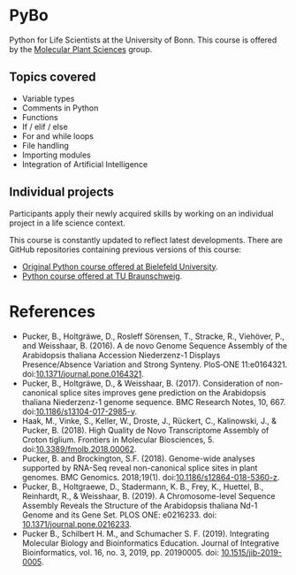 # PyBo
Python for Life Scientists at the University of Bonn. This course is offered by the [Molecular Plant Sciences](https://www.mps.uni-bonn.de) group.

## Topics covered
- Variable types
- Comments in Python
- Functions
- If / elif / else
- For and while loops
- File handling
- Importing modules
- Integration of Artificial Intelligence

## Individual projects
Participants apply their newly acquired skills by working on an individual project in a life science context.


This course is constantly updated to reflect latest developments. There are GitHub repositories containing previous versions of this course:
- [Original Python course offered at Bielefeld University](https://github.com/bpucker/APPLS).
- [Python course offered at TU Braunschweig](https://github.com/bpucker/PythonTUBS).


# References
- Pucker, B., Holtgräwe, D., Rosleff Sörensen, T., Stracke, R., Viehöver, P., and Weisshaar, B. (2016). A de novo Genome Sequence Assembly of the Arabidopsis thaliana Accession Niederzenz-1 Displays Presence/Absence Variation and Strong Synteny. PloS‑ONE 11:e0164321. doi:[10.1371/journal.pone.0164321](https://doi.org/10.1371/journal.pone.0164321).
- Pucker, B., Holtgräwe, D., & Weisshaar, B. (2017). Consideration of non-canonical splice sites improves gene prediction on the Arabidopsis thaliana Niederzenz-1 genome sequence. BMC Research Notes, 10, 667. doi:[10.1186/s13104-017-2985-y](https://doi.org/10.1186/s13104-017-2985-y).
- Haak, M., Vinke, S., Keller, W., Droste, J., Rückert, C., Kalinowski, J., & Pucker, B. (2018). High Quality de Novo Transcriptome Assembly of Croton tiglium. Frontiers in Molecular Biosciences, 5. doi:[10.3389/fmolb.2018.00062](https://doi.org/10.3389/fmolb.2018.00062).
- Pucker, B. and Brockington, S.F. (2018). Genome-wide analyses supported by RNA-Seq reveal non-canonical splice sites in plant genomes. BMC Genomics. 2018;19(1). doi:[10.1186/s12864-018-5360-z](https://doi.org/10.1186/s12864-018-5360-z).
- Pucker, B., Holtgraewe, D., Stadermann, K. B., Frey, K., Huettel, B., Reinhardt, R., & Weisshaar, B. (2019). A Chromosome-level Sequence Assembly Reveals the Structure of the Arabidopsis thaliana Nd-1 Genome and its Gene Set. PLOS ONE: e0216233. doi: [10.1371/journal.pone.0216233](https://doi.org/10.1371/journal.pone.0216233).
- Pucker B., Schilbert H. M., and Schumacher S. F. (2019). Integrating Molecular Biology and Bioinformatics Education. Journal of Integrative Bioinformatics, vol. 16, no. 3, 2019, pp. 20190005. doi: [10.1515/jib-2019-0005](https://doi.org/10.1515/jib-2019-0005).
